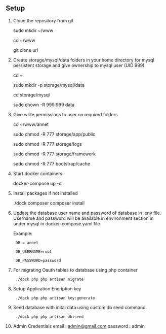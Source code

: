## Setup
1. Clone the repository from git

    sudo mkdir ~/www

    cd ~/www
    
    git clone url
    
1. Create storage/mysql/data folders in your home directory for mysql persistent storage and 
   give ownership to mysql user (UID 999)

    cd ~

    sudo mkdir -p storage/mysql/data

    cd storage/mysql

    sudo chown -R 999:999 data
    
1. Give write permissions to user on required folders

    cd ~/www/annet

    sudo chmod -R 777 storage/app/public

    sudo chmod -R 777 storage/logs

    sudo chmod -R 777 storage/framework

    sudo chmod -R 777 bootstrap/cache

1. Start docker containers

    docker-compose up -d 

1. Install packages if not installed
   
    ./dock composer composer install

1. Update the database user name and password of database in .env file. Username and password will be available in environment section in under mysql in docker-compose.yaml file
    
    Example:

        DB = annet

        DB_USERNAME=root
        
        DB_PASSWORD=password

1. For migrating Oauth tables to database using php container
    
        ./dock php php artisan migrate

1. Setup Application Encription key

        ./dock php php artisan key:generate

1. Seed database with inital data using custom db seed command.

        ./dock php php artisan db:seed

1. Admin Credentials
        email : admin@gmail.com
        password : admin